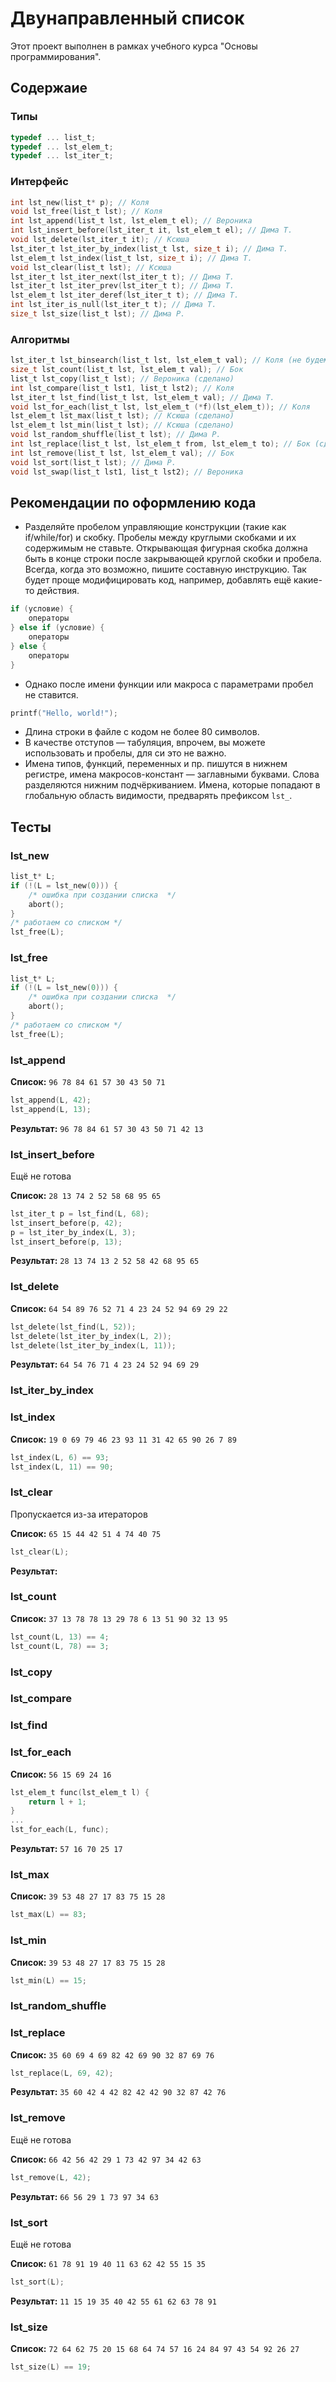 # Двунаправленный список
Этот проект выполнен в рамках учебного курса "Основы программирования".

## Содержаие
### Типы
```c
typedef ... list_t;
typedef ... lst_elem_t;
typedef ... lst_iter_t;
```

### Интерфейс
```c
int lst_new(list_t* p); // Коля
void lst_free(list_t lst); // Коля
int lst_append(list_t lst, lst_elem_t el); // Вероника
int lst_insert_before(lst_iter_t it, lst_elem_t el); // Дима Т.
void lst_delete(lst_iter_t it); // Ксюша
lst_iter_t lst_iter_by_index(list_t lst, size_t i); // Дима Т.
lst_elem_t lst_index(list_t lst, size_t i); // Дима Т.
void lst_clear(list_t lst); // Ксюша
lst_iter_t lst_iter_next(lst_iter_t t); // Дима Т.
lst_iter_t lst_iter_prev(lst_iter_t t); // Дима Т.
lst_elem_t lst_iter_deref(lst_iter_t t); // Дима Т.
int lst_iter_is_null(lst_iter_t t); // Дима Т.
size_t lst_size(list_t lst); // Дима Р.
```

### Алгоритмы
```c
lst_iter_t lst_binsearch(list_t lst, lst_elem_t val); // Коля (не будем делать)
size_t lst_count(list_t lst, lst_elem_t val); // Бок
list_t lst_copy(list_t lst); // Вероника (сделано)
int lst_compare(list_t lst1, list_t lst2); // Коля
lst_iter_t lst_find(list_t lst, lst_elem_t val); // Дима Т.
void lst_for_each(list_t lst, lst_elem_t (*f)(lst_elem_t)); // Коля
lst_elem_t lst_max(list_t lst); // Ксюша (сделано)
lst_elem_t lst_min(list_t lst); // Ксюша (сделано)
void lst_random_shuffle(list_t lst); // Дима Р.
int lst_replace(list_t lst, lst_elem_t from, lst_elem_t to); // Бок (сделано)
int lst_remove(list_t lst, lst_elem_t val); // Бок
void lst_sort(list_t lst); // Дима Р.
void lst_swap(list_t lst1, list_t lst2); // Вероника
```

## Рекомендации по оформлению кода
 * Разделяйте пробелом управляющие конструкции (такие как if/while/for) и скобку. Пробелы между круглыми скобками и их содержимым не ставьте. Открывающая фигурная скобка должна быть в конце строки после закрывающей круглой скобки и пробела. Всегда, когда это возможно, пишите составную инструкцию. Так будет проще модифицировать код, например, добавлять ещё какие-то действия.
```c
if (условие) {
	операторы
} else if (условие) {
	операторы
} else {
	операторы
}
```
 * Однако после имени функции или макроса с параметрами пробел не ставится.
```c
printf("Hello, world!");
```
 * Длина строки в файле с кодом не более 80 символов.
 * В качестве отступов — табуляция, впрочем, вы можете использовать и пробелы, для си это не важно.
 * Имена типов, функций, переменных и пр. пишутся в нижнем регистре, имена макросов-констант — заглавными буквами. Слова разделяются нижним подчёркиванием. Имена, которые попадают в глобальную область видимости, предварять префиксом `lst_`.

## Тесты
### lst_new
<!-- doctest: run -->
```c
list_t* L;
if (!(L = lst_new(0))) {
	/* ошибка при создании списка  */
	abort();
}
/* работаем со списком */
lst_free(L);
```

### lst_free
<!-- doctest: pass -->
```c
list_t* L;
if (!(L = lst_new(0))) {
	/* ошибка при создании списка  */
	abort();
}
/* работаем со списком */
lst_free(L);
```

### lst_append
<!-- doctest: before -->
**Список:** `96 78 84 61 57 30 43 50 71`

<!-- doctest: code -->
```c
lst_append(L, 42);
lst_append(L, 13);
```

<!-- doctest: after -->
**Результат:** `96 78 84 61 57 30 43 50 71 42 13`

### lst_insert_before
Ещё не готова

<!-- doctest: pass -->
**Список:** `28 13 74 2 52 58 68 95 65`

<!-- doctest: pass -->
```c
lst_iter_t p = lst_find(L, 68);
lst_insert_before(p, 42);
p = lst_iter_by_index(L, 3);
lst_insert_before(p, 13);
```

<!-- doctest: after -->
**Результат:** `28 13 74 13 2 52 58 42 68 95 65`

### lst_delete
<!-- doctest: before -->
**Список:** `64 54 89 76 52 71 4 23 24 52 94 69 29 22`

<!-- doctest: code -->
```c
lst_delete(lst_find(L, 52));
lst_delete(lst_iter_by_index(L, 2));
lst_delete(lst_iter_by_index(L, 11));
```

<!-- doctest: after -->
**Результат:** `64 54 76 71 4 23 24 52 94 69 29`

### lst_iter_by_index
### lst_index
<!-- doctest: before -->
**Список:** `19 0 69 79 46 23 93 11 31 42 65 90 26 7 89`

<!-- doctest: assert -->
```c
lst_index(L, 6) == 93;
lst_index(L, 11) == 90;
```

### lst_clear
Пропускается из-за итераторов

<!-- doctest: pass -->
**Список:** `65 15 44 42 51 4 74 40 75`

<!-- doctest: pass -->
```c
lst_clear(L);
```

<!-- doctest: after -->
**Результат:** ` `

### lst_count
<!-- doctest: before -->
**Список:** `37 13 78 78 13 29 78 6 13 51 90 32 13 95`

<!-- doctest: assert -->
```c
lst_count(L, 13) == 4;
lst_count(L, 78) == 3;
```

### lst_copy
### lst_compare
### lst_find
### lst_for_each
<!-- doctest: pass -->
**Список:** `56 15 69 24 16`

<!-- doctest: pass -->
```c
lst_elem_t func(lst_elem_t l) {
	return l + 1;
}
...
lst_for_each(L, func);
```

<!-- doctest: pass -->
**Результат:** `57 16 70 25 17`

### lst_max
<!-- doctest: before -->
**Список:** `39 53 48 27 17 83 75 15 28`

<!-- doctest: assert -->
```c
lst_max(L) == 83;
```

### lst_min
<!-- doctest: before -->
**Список:** `39 53 48 27 17 83 75 15 28`

<!-- doctest: assert -->
```c
lst_min(L) == 15;
```

### lst_random_shuffle
### lst_replace
<!-- doctest: before -->
**Список:** `35 60 69 4 69 82 42 69 90 32 87 69 76`

<!-- doctest: code -->
```c
lst_replace(L, 69, 42);
```

<!-- doctest: after -->
**Результат:** `35 60 42 4 42 82 42 42 90 32 87 42 76`

### lst_remove
Ещё не готова

<!-- doctest: pass -->
**Список:** `66 42 56 42 29 1 73 42 97 34 42 63`

<!-- doctest: pass -->
```c
lst_remove(L, 42);
```

<!-- doctest: after -->
**Результат:** `66 56 29 1 73 97 34 63`

### lst_sort
Ещё не готова

<!-- doctest: pass -->
**Список:** `61 78 91 19 40 11 63 62 42 55 15 35`

<!-- doctest: pass -->
```c
lst_sort(L);
```

<!-- doctest: after -->
**Результат:** `11 15 19 35 40 42 55 61 62 63 78 91`


### lst_size
<!-- doctest: before -->
**Список:** `72 64 62 75 20 15 68 64 74 57 16 24 84 97 43 54 92 26 27`

<!-- doctest: assert -->
```c
lst_size(L) == 19;
```
